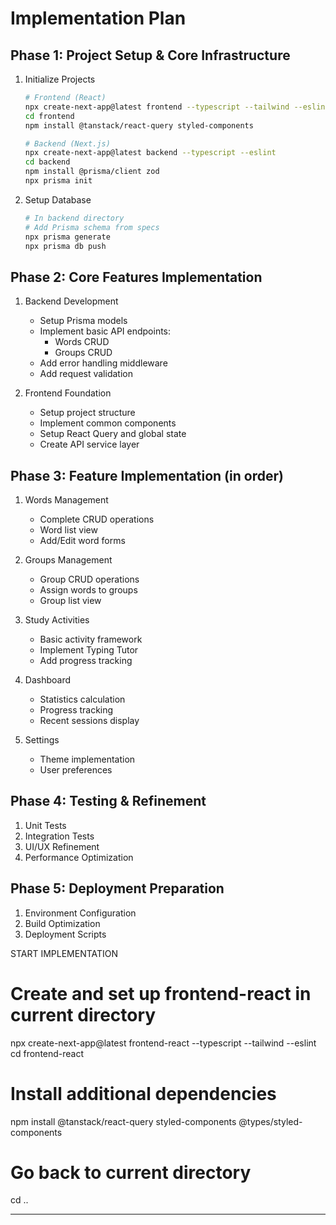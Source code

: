 # Implementation Plan

## Phase 1: Project Setup & Core Infrastructure
1. Initialize Projects
   ```bash
   # Frontend (React)
   npx create-next-app@latest frontend --typescript --tailwind --eslint
   cd frontend
   npm install @tanstack/react-query styled-components

   # Backend (Next.js)
   npx create-next-app@latest backend --typescript --eslint
   cd backend
   npm install @prisma/client zod
   npx prisma init
   ```

2. Setup Database
   ```bash
   # In backend directory
   # Add Prisma schema from specs
   npx prisma generate
   npx prisma db push
   ```

## Phase 2: Core Features Implementation
1. Backend Development
   - Setup Prisma models
   - Implement basic API endpoints:
     - Words CRUD
     - Groups CRUD
   - Add error handling middleware
   - Add request validation

2. Frontend Foundation
   - Setup project structure
   - Implement common components
   - Setup React Query and global state
   - Create API service layer

## Phase 3: Feature Implementation (in order)
1. Words Management
   - Complete CRUD operations
   - Word list view
   - Add/Edit word forms

2. Groups Management
   - Group CRUD operations
   - Assign words to groups
   - Group list view

3. Study Activities
   - Basic activity framework
   - Implement Typing Tutor
   - Add progress tracking

4. Dashboard
   - Statistics calculation
   - Progress tracking
   - Recent sessions display

5. Settings
   - Theme implementation
   - User preferences

## Phase 4: Testing & Refinement
1. Unit Tests
2. Integration Tests
3. UI/UX Refinement
4. Performance Optimization

## Phase 5: Deployment Preparation
1. Environment Configuration
2. Build Optimization
3. Deployment Scripts

START IMPLEMENTATION

# Create and set up frontend-react in current directory
npx create-next-app@latest frontend-react --typescript --tailwind --eslint
cd frontend-react

# Install additional dependencies
npm install @tanstack/react-query styled-components @types/styled-components

# Go back to current directory
cd ..


****